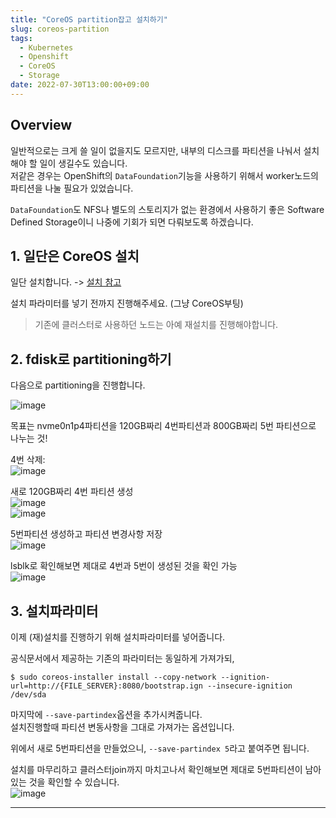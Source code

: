 ```yaml
---
title: "CoreOS partition잡고 설치하기"
slug: coreos-partition
tags:
  - Kubernetes
  - Openshift
  - CoreOS
  - Storage
date: 2022-07-30T13:00:00+09:00
---
```


## Overview
일반적으로는 크게 쓸 일이 없을지도 모르지만, 내부의 디스크를 파티션을 나눠서 설치해야 할 일이 생길수도 있습니다.  
저같은 경우는 OpenShift의 `DataFoundation`기능을 사용하기 위해서 worker노드의 파티션을 나눌 필요가 있었습니다.  

`DataFoundation`도 NFS나 별도의 스토리지가 없는 환경에서 사용하기 좋은 Software Defined Storage이니 나중에 기회가 되면 다뤄보도록 하겠습니다.  

## 1. 일단은 CoreOS 설치
일단 설치합니다. -> [설치 참고](https://gruuuuu.github.io/ocp/ocp4.7-restricted/#32-coreos-%EC%84%A4%EC%B9%98)  

설치 파라미터를 넣기 전까지 진행해주세요. (그냥 CoreOS부팅)  

>기존에 클러스터로 사용하던 노드는 아예 재설치를 진행해야합니다.  

## 2. fdisk로 partitioning하기  
다음으로 partitioning을 진행합니다.  

![image](https://user-images.githubusercontent.com/15958325/181913714-811b49cb-ef40-4d88-8e60-d058ff86c28c.png)  

목표는 nvme0n1p4파티션을 120GB짜리 4번파티션과 800GB짜리 5번 파티션으로 나누는 것!  

4번 삭제:    
![image](https://user-images.githubusercontent.com/15958325/181913755-c14177f5-ee9d-4e9e-95c1-583fa4a16dbc.png)    

새로 120GB짜리 4번 파티션 생성  
![image](https://user-images.githubusercontent.com/15958325/181913794-0ce4eaa4-29f4-4319-9b77-29180d25a1b7.png)  
![image](https://user-images.githubusercontent.com/15958325/181913808-c2ee4666-edcf-4890-8b64-a2a0e170cc34.png)   

5번파티션 생성하고 파티션 변경사항 저장  
![image](https://user-images.githubusercontent.com/15958325/181913858-c07f9f55-7653-4820-9d95-12198c9bc94c.png)  


lsblk로 확인해보면 제대로 4번과 5번이 생성된 것을 확인 가능  
![image](https://user-images.githubusercontent.com/15958325/181913882-0df92751-a608-4f42-af30-d7c843db2291.png)  

## 3. 설치파라미터
이제 (재)설치를 진행하기 위해 설치파라미터를 넣어줍니다.  

공식문서에서 제공하는 기존의 파라미터는 동일하게 가져가되,  
~~~
$ sudo coreos-installer install --copy-network --ignition-url=http://{FILE_SERVER}:8080/bootstrap.ign --insecure-ignition /dev/sda
~~~

마지막에 `--save-partindex`옵션을 추가시켜줍니다.  
설치진행할때 파티션 변동사항을 그대로 가져가는 옵션입니다.  

위에서 새로 5번파티션을 만들었으니, `--save-partindex 5`라고 붙여주면 됩니다.  

설치를 마무리하고 클러스터join까지 마치고나서 확인해보면 제대로 5번파티션이 남아있는 것을 확인할 수 있습니다.  
![image](https://user-images.githubusercontent.com/15958325/181914115-6a07371c-049d-402f-8480-edbcd52cc4e9.png)  

----